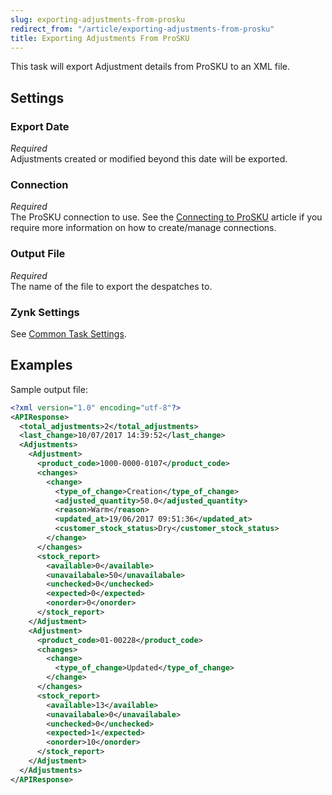 ```yaml
---
slug: exporting-adjustments-from-prosku
redirect_from: "/article/exporting-adjustments-from-prosku"
title: Exporting Adjustments From ProSKU
---
```

This task will export Adjustment details from ProSKU to an XML file. 

## Settings
### Export Date
_Required_  
Adjustments created or modified beyond this date will be exported.

### Connection
_Required_  
The ProSKU connection to use. See the [Connecting to ProSKU](connecting-to-prosku) article if you require more information on how to create/manage connections.

### Output File
_Required_  
The name of the file to export the despatches to.

### Zynk Settings
See [Common Task Settings](common-task-settings).

## Examples
Sample output file:
```xml
<?xml version="1.0" encoding="utf-8"?>
<APIResponse>
  <total_adjustments>2</total_adjustments>
  <last_change>10/07/2017 14:39:52</last_change>
  <Adjustments>
    <Adjustment>
      <product_code>1000-0000-0107</product_code>
      <changes>
        <change>
          <type_of_change>Creation</type_of_change>
          <adjusted_quantity>50.0</adjusted_quantity>
          <reason>Warm</reason>
          <updated_at>19/06/2017 09:51:36</updated_at>
          <customer_stock_status>Dry</customer_stock_status>
        </change>
      </changes>
      <stock_report>
        <available>0</available>
        <unavailabale>50</unavailabale>
        <unchecked>0</unchecked>
        <expected>0</expected>
        <onorder>0</onorder>
      </stock_report>
    </Adjustment>
    <Adjustment>
      <product_code>01-00228</product_code>
      <changes>
        <change>
          <type_of_change>Updated</type_of_change>
        </change>
      </changes>
      <stock_report>
        <available>13</available>
        <unavailabale>0</unavailabale>
        <unchecked>0</unchecked>
        <expected>1</expected>
        <onorder>10</onorder>
      </stock_report>
    </Adjustment>
  </Adjustments>
</APIResponse>
```
